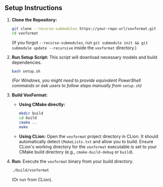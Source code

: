 ## Setup Instructions

1.  **Clone the Repository:**
    ```bash
    git clone --recurse-submodules https://your-repo-url/voxformat.git
    cd voxformat
    ```
    (If you forgot `--recurse-submodules`, run `git submodule init && git submodule update --recursive` inside the `voxformat` directory.)

2.  **Run Setup Script:**
    This script will download necessary models and build dependencies.
    ```bash
    bash setup.sh
    ```
    *(For Windows, you might need to provide equivalent PowerShell commands or ask users to follow steps manually from `setup.sh`)*

3.  **Build VoxFormat:**
    *   **Using CMake directly:**
        ```bash
        mkdir build
        cd build
        cmake .. 
        make 
        ```
    *   **Using CLion:** Open the `voxformat` project directory in CLion. It should automatically detect `CMakeLists.txt` and allow you to build. Ensure CLion's working directory for the `voxformat` executable is set to your CMake build directory (e.g., `cmake-build-debug` or `build`).

4.  **Run:**
    Execute the `voxformat` binary from your build directory.
    ```bash
    ./build/voxformat 
    ```
    (Or run from CLion).